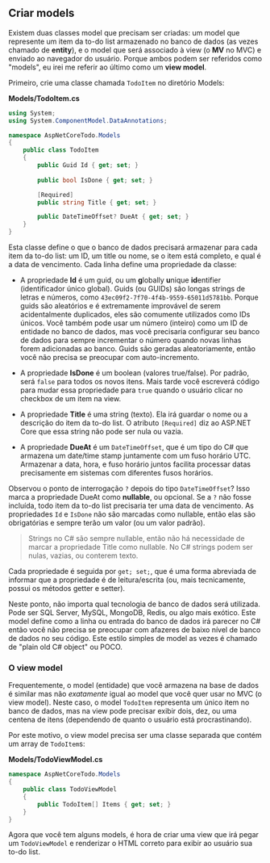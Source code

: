 ## Criar models
Existem duas classes model que precisam ser criadas: um model que represente um item da to-do list armazenado no banco de dados (as vezes chamado de **entity**), e o model que será associado à view (o **MV** no MVC) e enviado ao navegador do usuário. Porque ambos podem ser referidos como "models", eu irei me referir ao último como um **view model**.

Primeiro, crie uma classe chamada `TodoItem` no diretório Models:

**Models/TodoItem.cs**

```csharp
using System;
using System.ComponentModel.DataAnnotations;

namespace AspNetCoreTodo.Models
{
    public class TodoItem
    {
        public Guid Id { get; set; }
        
        public bool IsDone { get; set; }

        [Required]
        public string Title { get; set; }

        public DateTimeOffset? DueAt { get; set; }
    }
}
```

Esta classe define o que o banco de dados precisará armazenar para cada item da to-do list: um ID, um title ou nome, se o item está completo, e qual é a data de vencimento. Cada linha define uma propriedade da classe:

* A propriedade **Id** é um guid, ou um **g**lobally **u**nique **id**entifier (identificador único global). Guids (ou GUIDs) são longas strings de letras e números, como `43ec09f2-7f70-4f4b-9559-65011d5781bb`. Porque guids são aleatórios e é extremamente improvável de serem acidentalmente duplicados, eles são comumente utilizados como IDs únicos. Você também pode usar um número (inteiro) como um ID de entidade no banco de dados, mas você precisaria configurar seu banco de dados para sempre incrementar o número quando novas linhas forem adicionadas ao banco. Guids são geradas aleatoriamente, então você não precisa se preocupar com auto-incremento.

* A propriedade **IsDone** é um boolean (valores true/false). Por padrão, será `false` para todos os novos itens. Mais tarde você escreverá código para mudar essa propriedade para `true` quando o usuário clicar no checkbox de um item na view.

* A propriedade **Title** é uma string (texto). Ela irá guardar o nome ou a descrição do item da to-do list. O atributo `[Required]` diz ao ASP.NET Core que essa string não pode ser nula ou vazia.

* A propriedade **DueAt** é um `DateTimeOffset`, que é um tipo do C# que armazena um date/time stamp juntamente com um fuso horário UTC. Armazenar a data, hora, e fuso horário juntos facilita processar datas precisamente em sistemas com diferentes fusos horários.

Observou o ponto de interrogação `?` depois do tipo `DateTimeOffset`? Isso marca a propriedade DueAt como **nullable**, ou opcional. Se a `?` não fosse incluída, todo item da to-do list precisaria ter uma data de vencimento. As propriedades `Id` e `IsDone` não são marcadas como nullable, então elas são obrigatórias e sempre terão um valor (ou um valor padrão).

> Strings no C# são sempre nullable, então não há necessidade de marcar a propriedade Title como nullable. No C# strings podem ser nulas, vazias, ou conterem texto.

Cada propriedade é seguida por `get; set;`, que é uma forma abreviada de informar que a propriedade é de leitura/escrita (ou, mais tecnicamente, possui os métodos getter e setter).

Neste ponto, não importa qual tecnologia de banco de dados será utilizada. Pode ser SQL Server, MySQL, MongoDB, Redis, ou algo mais exótico. Este model define como a linha ou entrada do banco de dados irá parecer no C# então você não precisa se preocupar com afazeres de baixo nível de banco de dados no seu código. Este estilo simples de model as vezes é chamado de "plain old C# object" ou POCO.

### O view model

Frequentemente, o model (entidade) que você armazena na base de dados é similar mas não *exatamente* igual ao model que você quer usar no MVC (o view model). Neste caso, o model `TodoItem` representa um único item no banco de dados, mas na view pode precisar exibir dois, dez, ou uma centena de itens (dependendo de quanto o usuário está procrastinando).

Por este motivo, o view model precisa ser uma classe separada que contém um array de `TodoItem`s:

**Models/TodoViewModel.cs**

```csharp
namespace AspNetCoreTodo.Models
{
    public class TodoViewModel
    {
        public TodoItem[] Items { get; set; }
    }
}
```

Agora que você tem alguns models, é hora de criar uma view que irá pegar um `TodoViewModel` e renderizar o HTML correto para exibir ao usuário sua to-do list.
